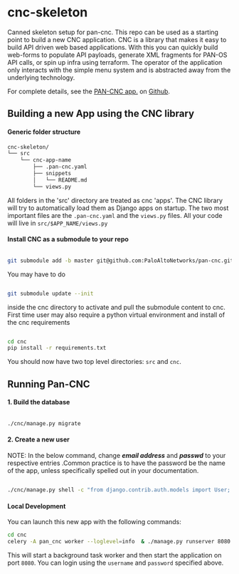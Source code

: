 # cnc-skeleton
Canned skeleton setup for pan-cnc. This repo can be used as a starting point to build a new CNC application. CNC is a 
library that makes it easy to build API driven web based applications. With this you can quickly build web-forms
to populate API payloads, generate XML fragments for PAN-OS API calls, or spin up infra using terraform. The operator
of the application only interacts with the simple menu system and is abstracted away from the underlying technology. 

For complete details, see the [PAN-CNC app.](https://github.com/PaloAltoNetworks/pan-cnc/blob/master/docs/Installation.md)
on [Github](www.github.com).

## Building a new App using the CNC library

#### Generic folder structure

```bash
cnc-skeleton/
└── src
    └── cnc-app-name
        ├── .pan-cnc.yaml
        ├── snippets
        │   └── README.md
        └── views.py
```


All folders in the 'src' directory are treated as cnc 'apps'. The CNC library will try to automatically load them 
as Django apps on startup. The two most important files are the `.pan-cnc.yaml` and the `views.py` files. 
All your code will live in `src/$APP_NAME/views.py`


#### Install CNC as a submodule to your repo

```bash

git submodule add -b master git@github.com:PaloAltoNetworks/pan-cnc.git cnc

```

You may have to do

```bash

git submodule update --init

```

inside the cnc directory to activate and pull the submodule content to cnc. First time user may also require a python
virtual environment and install of the cnc requirements

```bash

cd cnc
pip install -r requirements.txt

```

You should now have two top level directories: `src` and `cnc`. 

## Running Pan-CNC

#### 1. Build the database
```bash

./cnc/manage.py migrate

```

#### 2. Create a new user

NOTE: In the below command, change ***email address*** and ***passwd*** to your respective entries .Common practice 
is to have the password be the name of the app, unless specifically spelled out in your documentation.

```bash

./cnc/manage.py shell -c "from django.contrib.auth.models import User; User.objects.create_superuser('paloalto', 'admin@example.com', 'passwd')"

```

#### Local Development

You can launch this new app with the following commands:

```bash
cd cnc
celery -A pan_cnc worker --loglevel=info  & ./manage.py runserver 8080

```

This will start a background task worker and then start the application on port `8080`. You can login using the 
`username` and `password` specified above. 

